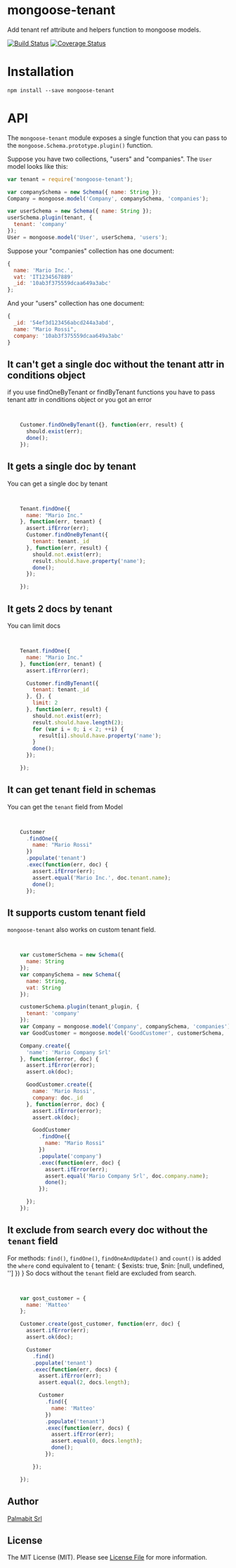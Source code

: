 # mongoose-tenant
Add tenant ref attribute and helpers function to mongoose models.

[![Build Status](https://travis-ci.org/Palmabit-IT/mongoose-tenant.svg?branch=master)](https://travis-ci.org/Palmabit-IT/mongoose-tenant) [![Coverage Status](https://coveralls.io/repos/Palmabit-IT/mongoose-tenant/badge.svg?branch=master&service=github)](https://coveralls.io/github/Palmabit-IT/mongoose-tenant?branch=master)

# Installation

```
npm install --save mongoose-tenant
```

# API
The `mongoose-tenant` module exposes a single function that you can pass to the `mongoose.Schema.prototype.plugin()` function.

Suppose you have two collections, "users" and "companies". The `User` model looks like this:

```javascript
var tenant = require('mongoose-tenant');

var companySchema = new Schema({ name: String });
Company = mongoose.model('Company', companySchema, 'companies');

var userSchema = new Schema({ name: String });
userSchema.plugin(tenant, {
  tenant: 'company'
});
User = mongoose.model('User', userSchema, 'users');
```

Suppose your "companies" collection has one document:

```javascript
{
  name: 'Mario Inc.',
  vat: 'IT1234567889'
  _id: '10ab3f375559dcaa649a3abc'
};
```

And your "users" collection has one document:

```javascript
{
  _id: '54ef3d123456abcd244a3abd',
  name: "Mario Rossi",
  company: '10ab3f375559dcaa649a3abc'
}
```

## It can't get a single doc without the tenant attr in conditions object
if you use findOneByTenant or findByTenant functions you have to pass tenant attr in conditions object or you got an error

```javascript


    Customer.findOneByTenant({}, function(err, result) {
      should.exist(err);
      done();
    });
```

## It gets a single doc by tenant
You can get a single doc by tenant

```javascript


    Tenant.findOne({
      name: "Mario Inc."
    }, function(err, tenant) {
      assert.ifError(err);
      Customer.findOneByTenant({
        tenant: tenant._id
      }, function(err, result) {
        should.not.exist(err);
        result.should.have.property('name');
        done();
      });

    });
```

## It gets 2 docs by tenant
You can limit docs

```javascript


    Tenant.findOne({
      name: "Mario Inc."
    }, function(err, tenant) {
      assert.ifError(err);

      Customer.findByTenant({
        tenant: tenant._id
      }, {}, {
        limit: 2
      }, function(err, result) {
        should.not.exist(err);
        result.should.have.length(2);
        for (var i = 0; i < 2; ++i) {
          result[i].should.have.property('name');
        }
        done();
      });

    });
```

## It can get tenant field in schemas
You can get the `tenant` field from Model

```javascript


    Customer
      .findOne({
        name: "Mario Rossi"
      })
      .populate('tenant')
      .exec(function(err, doc) {
        assert.ifError(err);
        assert.equal('Mario Inc.', doc.tenant.name);
        done();
      });
```

## It supports custom tenant field
`mongoose-tenant` also works on custom tenant field.

```javascript


    var customerSchema = new Schema({
      name: String
    });
    var companySchema = new Schema({
      name: String,
      vat: String
    });

    customerSchema.plugin(tenant_plugin, {
      tenant: 'company'
    });
    var Company = mongoose.model('Company', companySchema, 'companies');
    var GoodCustomer = mongoose.model('GoodCustomer', customerSchema, 'customers');

    Company.create({
      'name': 'Mario Company Srl'
    }, function(error, doc) {
      assert.ifError(error);
      assert.ok(doc);

      GoodCustomer.create({
        name: 'Mario Rossi',
        company: doc._id
      }, function(error, doc) {
        assert.ifError(error);
        assert.ok(doc);

        GoodCustomer
          .findOne({
            name: "Mario Rossi"
          })
          .populate('company')
          .exec(function(err, doc) {
            assert.ifError(err);
            assert.equal('Mario Company Srl', doc.company.name);
            done();
          });

      });
    });
```

## It exclude from search every doc without the `tenant` field
For methods: `find()`, `findOne()`, `findOneAndUpdate()` and `count()` is added the `where` cond equivalent to { tenant: { $exists: true, $nin: [null, undefined, ''] }) } So docs without the `tenant` field are excluded from search.

```javascript


    var gost_customer = {
      name: 'Matteo'
    };

    Customer.create(gost_customer, function(err, doc) {
      assert.ifError(err);
      assert.ok(doc);

      Customer
        .find()
        .populate('tenant')
        .exec(function(err, docs) {
          assert.ifError(err);
          assert.equal(2, docs.length);

          Customer
            .find({
              name: 'Matteo'
            })
            .populate('tenant')
            .exec(function(err, docs) {
              assert.ifError(err);
              assert.equal(0, docs.length);
              done();
            });

        });

    });
```

## Author
[Palmabit Srl](http://www.palmabit.com)

## License
The MIT License (MIT). Please see [License File](LICENSE) for more information.
